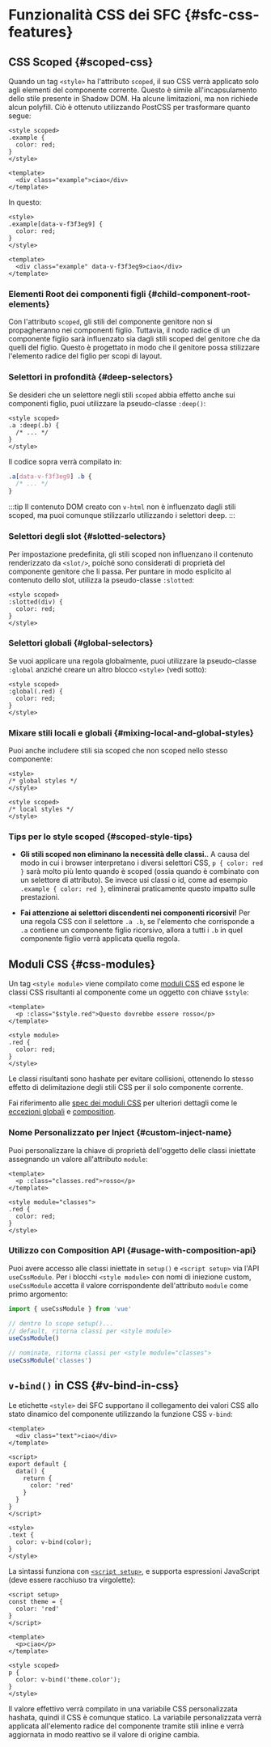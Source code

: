 # Funzionalità CSS dei SFC {#sfc-css-features}

## CSS Scoped {#scoped-css}

Quando un tag `<style>` ha l'attributo `scoped`, il suo CSS verrà applicato solo agli elementi del componente corrente. Questo è simile all'incapsulamento dello stile presente in Shadow DOM. Ha alcune limitazioni, ma non richiede alcun polyfill. Ciò è ottenuto utilizzando PostCSS per trasformare quanto segue:

```vue
<style scoped>
.example {
  color: red;
}
</style>

<template>
  <div class="example">ciao</div>
</template>
```

In questo:

```vue
<style>
.example[data-v-f3f3eg9] {
  color: red;
}
</style>

<template>
  <div class="example" data-v-f3f3eg9>ciao</div>
</template>
```

### Elementi Root dei componenti figli {#child-component-root-elements}

Con l'attributo  `scoped`, gli stili del componente genitore non si propagheranno nei componenti figlio. Tuttavia, il nodo radice di un componente figlio sarà influenzato sia dagli stili scoped del genitore che da quelli del figlio. Questo è progettato in modo che il genitore possa stilizzare l'elemento radice del figlio per scopi di layout.

### Selettori in profondità {#deep-selectors}

Se desideri che un selettore negli stili `scoped` abbia effetto anche sui componenti figlio, puoi utilizzare la pseudo-classe `:deep()`:

```vue
<style scoped>
.a :deep(.b) {
  /* ... */
}
</style>
```

Il codice sopra verrà compilato in:

```css
.a[data-v-f3f3eg9] .b {
  /* ... */
}
```

:::tip
Il contenuto DOM creato con `v-html` non è influenzato dagli stili scoped, ma puoi comunque stilizzarlo utilizzando i selettori deep.
:::

### Selettori degli slot {#slotted-selectors}

Per impostazione predefinita, gli stili scoped non influenzano il contenuto renderizzato da `<slot/>`, poiché sono considerati di proprietà del componente genitore che li passa. Per puntare in modo esplicito al contenuto dello slot, utilizza la pseudo-classe `:slotted`:

```vue
<style scoped>
:slotted(div) {
  color: red;
}
</style>
```

### Selettori globali {#global-selectors}

Se vuoi applicare una regola globalmente, puoi utilizzare la pseudo-classe `:global` anziché creare un altro blocco `<style>` (vedi sotto):

```vue
<style scoped>
:global(.red) {
  color: red;
}
</style>
```

### Mixare stili locali e globali {#mixing-local-and-global-styles}

Puoi anche includere stili sia scoped che non scoped nello stesso componente:

```vue
<style>
/* global styles */
</style>

<style scoped>
/* local styles */
</style>
```

### Tips per lo style scoped {#scoped-style-tips}

- **Gli stili scoped non eliminano la necessità delle classi.**. A causa del modo in cui i browser interpretano i diversi selettori CSS, `p { color: red }` sarà molto più lento quando è scoped (ossia quando è combinato con un selettore di attributo). Se invece usi classi o id, come ad esempio  `.example { color: red }`, eliminerai praticamente questo impatto sulle prestazioni.

- **Fai attenzione ai selettori discendenti nei componenti ricorsivi!** Per una regola CSS con il selettore `.a .b`, se l'elemento che corrisponde a `.a` contiene un componente figlio ricorsivo, allora a tutti i `.b` in quel componente figlio verrà applicata quella regola.

## Moduli CSS {#css-modules}

Un tag `<style module>` viene compilato come [moduli CSS](https://github.com/css-modules/css-modules) ed espone le classi CSS risultanti al componente come un oggetto con chiave `$style`:

```vue
<template>
  <p :class="$style.red">Questo dovrebbe essere rosso</p>
</template>

<style module>
.red {
  color: red;
}
</style>
```

Le classi risultanti sono hashate per evitare collisioni, ottenendo lo stesso effetto di delimitazione degli stili CSS per il solo componente corrente.

Fai riferimento alle [spec dei moduli CSS](https://github.com/css-modules/css-modules) per ulteriori dettagli come le [eccezioni globali](https://github.com/css-modules/css-modules#exceptions) e [composition](https://github.com/css-modules/css-modules#composition).

### Nome Personalizzato per Inject {#custom-inject-name}

Puoi personalizzare la chiave di proprietà dell'oggetto delle classi iniettate assegnando un valore all'attributo `module`:

```vue
<template>
  <p :class="classes.red">rosso</p>
</template>

<style module="classes">
.red {
  color: red;
}
</style>
```

### Utilizzo con Composition API {#usage-with-composition-api}

Puoi avere accesso alle classi iniettate in `setup()` e `<script setup>` via l'API `useCssModule`. Per i blocchi `<style module>` con nomi di iniezione custom, `useCssModule` accetta il valore corrispondente dell'attributo `module` come primo argomento:

```js
import { useCssModule } from 'vue'

// dentro lo scope setup()...
// default, ritorna classi per <style module>
useCssModule()

// nominate, ritorna classi per <style module="classes">
useCssModule('classes')
```

## `v-bind()` in CSS {#v-bind-in-css}

Le etichette `<style>` dei SFC supportano il collegamento dei valori CSS allo stato dinamico del componente utilizzando la funzione CSS `v-bind`:

```vue
<template>
  <div class="text">ciao</div>
</template>

<script>
export default {
  data() {
    return {
      color: 'red'
    }
  }
}
</script>

<style>
.text {
  color: v-bind(color);
}
</style>
```

La sintassi funziona con [`<script setup>`](./sfc-script-setup), e supporta espressioni JavaScript (deve essere racchiuso tra virgolette):

```vue
<script setup>
const theme = {
  color: 'red'
}
</script>

<template>
  <p>ciao</p>
</template>

<style scoped>
p {
  color: v-bind('theme.color');
}
</style>
```

Il valore effettivo verrà compilato in una variabile CSS personalizzata hashata, quindi il CSS è comunque statico. La variabile personalizzata verrà applicata all'elemento radice del componente tramite stili inline e verrà aggiornata in modo reattivo se il valore di origine cambia.
